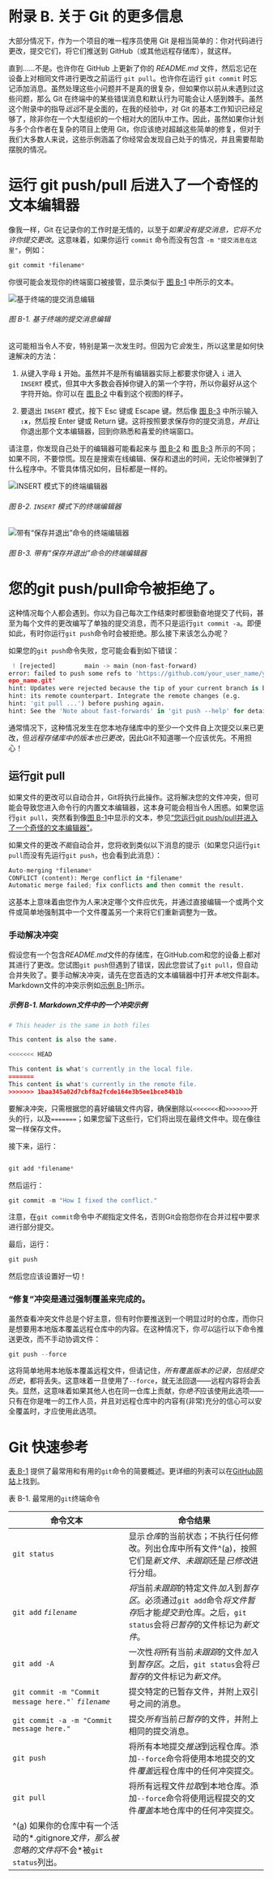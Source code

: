 # 附录 B. 关于 Git 的更多信息

大部分情况下，作为一个项目的唯一程序员使用 Git 是相当简单的：你对代码进行更改，提交它们，将它们推送到 GitHub（或其他远程存储库），就这样。

直到……不是。也许你在 GitHub 上更新了你的 *README.md* 文件，然后忘记在设备上对相同文件进行更改之前运行 `git pull`。也许你在运行 `git commit` 时忘记添加消息。虽然处理这些小问题并不是真的很复杂，但如果你以前从未遇到过这些问题，那么 Git 在终端中的某些错误消息和默认行为可能会让人感到棘手。虽然这个附录中的指导*远远*不是全面的，在我的经验中，对 Git 的基本工作知识已经足够了，除非你在一个大型组织的一个相对大的团队中工作。因此，虽然如果你计划与多个合作者在复杂的项目上使用 Git，你应该绝对超越这些简单的修复，但对于我们大多数人来说，这些示例涵盖了你经常会发现自己处于的情况，并且需要帮助摆脱的情况。

# 运行 git push/pull 后进入了一个奇怪的文本编辑器

像我一样，Git 在记录你的工作时是无情的，以至于*如果没有提交消息，它将不允许你提交更改*。这意味着，如果你运行 `commit` 命令而没有包含 `-m "提交消息在这里"`，例如：

```py
git commit *filename*
```

你很可能会发现你的终端窗口被接管，显示类似于 [图 B-1](#terminal_commit_editing) 中所示的文本。

![基于终端的提交消息编辑](assets/ppdw_ab01.png)

###### 图 B-1\. 基于终端的提交消息编辑

这可能相当令人不安，特别是第一次发生时。但因为它*会*发生，所以这里是如何快速解决的方法：

1.  从键入字母 **`i`** 开始。虽然并不是所有编辑器实际上都要求你键入 `i` 进入 `INSERT` 模式，但其中大多数会吞掉你键入的第一个字符，所以你最好从这个字符开始。你可以在 [图 B-2](#terminal_insert_mode) 中看到这个视图的样子。

1.  要退出 `INSERT` 模式，按下 Esc 键或 Escape 键。然后像 [图 B-3](#terminal_commit_save) 中所示输入 **`:x`**，然后按 Enter 键或 Return 键。这将按照要求保存你的提交消息，*并且*让你退出那个文本编辑器，回到你熟悉和喜爱的终端窗口。

请注意，你发现自己处于的编辑器可能看起来与 [图 B-2](#terminal_insert_mode) 和 [图 B-3](#terminal_commit_save) 所示的不同；如果不同，不要惊慌。现在是搜索在线编辑、保存和退出的时间，无论你被弹到了什么程序中。不管具体情况如何，目标都是一样的。

![`INSERT` 模式下的终端编辑器](assets/ppdw_ab02.png)

###### 图 B-2\. `INSERT` 模式下的终端编辑器

![带有“保存并退出”命令的终端编辑器](assets/ppdw_ab03.png)

###### 图 B-3\. 带有“保存并退出”命令的终端编辑器

# 您的git push/pull命令被拒绝了。

这种情况每个人都会遇到。你以为自己每次工作结束时都很勤奋地提交了代码，甚至为每个文件的更改编写了单独的提交消息，而不只是运行`git commit -a`。即便如此，有时你运行`git push`命令时会被拒绝。那么接下来该怎么办呢？

如果您的`git push`命令失败，您可能会看到如下错误：

```py
 ! [rejected]        main -> main (non-fast-forward)
error: failed to push some refs to 'https://github.com/your_user_name/your_r
epo_name.git'
hint: Updates were rejected because the tip of your current branch is behind
hint: its remote counterpart. Integrate the remote changes (e.g.
hint: 'git pull ...') before pushing again.
hint: See the 'Note about fast-forwards' in 'git push --help' for details.
```

通常情况下，这种情况发生在您本地存储库中的至少一个文件自上次提交以来已更改，但*远程存储库中的版本也已更改*，因此Git不知道哪一个应该优先。不用担心！

## 运行git pull

如果文件的更改可以自动合并，Git将执行此操作。这将解决您的文件冲突，但可能会导致您进入命令行的内置文本编辑器，这本身可能会相当令人困惑。如果您运行`git pull`，突然看到像[图 B-1](#terminal_commit_editing)中显示的文本，参见[“您运行git push/pull并进入了一个奇怪的文本编辑器”](#editing_commits_in_vim)。

如果文件的更改*不能*自动合并，您将收到类似以下消息的提示（如果您只运行`git pull`而没有先运行`git push`，也会看到此消息）：

```py
Auto-merging *filename*
CONFLICT (content): Merge conflict in *filename*
Automatic merge failed; fix conflicts and then commit the result.

```

这基本上意味着由您作为人来决定哪个文件应优先，并通过直接编辑一个或两个文件或简单地强制其中一个文件覆盖另一个来将它们重新调整为一致。

### 手动解决冲突

假设您有一个包含*README.md*文件的存储库，在GitHub.com和您的设备上都对其进行了更改。您试图`git push`但遇到了错误，因此您尝试了`git pull`，但自动合并失败了。要手动解决冲突，请先在您首选的文本编辑器中打开*本地*文件副本。Markdown文件的冲突示例如[示例 B-1](#markdown_file_conflict)所示。

##### 示例 B-1\. Markdown文件中的一个冲突示例

```py
# This header is the same in both files

This content is also the same.

<<<<<<< HEAD

This content is what's currently in the local file.
=======
This content is what's currently in the remote file.
>>>>>>> 1baa345a02d7cbf8a2fcde164e3b5ee1bce84b1b
```

要解决冲突，只需根据您的喜好编辑文件内容，确保删除以`<<<<<<<`和`>>>>>>>`开头的行，以及`=======`；如果您留下这些行，它们将出现在最终文件中。现在像往常一样保存文件。

接下来，运行：

```py

git add *filename*

```

然后运行：

```py
git commit -m "How I fixed the conflict."
```

注意，在`git commit`命令中*不能*指定文件名，否则Git会抱怨你在合并过程中要求进行部分提交。

最后，运行：

```py
git push
```

然后您应该设置好一切！

### “修复”冲突是通过强制覆盖来完成的。

虽然查看冲突文件总是个好主意，但有时你要推送到一个明显过时的仓库，而你只是想要用本地版本覆盖远程仓库中的内容。在这种情况下，你*可以*运行以下命令推送更改，而不手动协调文件：

```py
git push --force
```

这将简单地用本地版本覆盖远程文件，但请记住，*所有覆盖版本的记录，包括提交历史*，都将丢失。这意味着一旦使用了`--force`，就无法回退——远程内容将会丢失。显然，这意味着如果其他人也在同一仓库上贡献，你*绝不*应该使用此选项——只有在你是唯一的工作人员，并且对远程仓库中的内容有(非常)充分的信心可以安全覆盖时，才应使用此选项。

# Git 快速参考

[表 B-1](#common_git_commands_table) 提供了最常用和有用的`git`命令的简要概述。更详细的列表可以在[GitHub网站](https://training.github.com/downloads/github-git-cheat-sheet)上找到。

表 B-1\. 最常用的`git`终端命令

| 命令文本 | 命令结果 |
| --- | --- |
| `git status` | 显示*仓库*的当前状态；不执行任何修改。列出仓库中所有文件^([a](app02.html#idm45143393092848))，按照它们是*新文件*、*未跟踪*还是*已修改*进行分组。 |
| `git add` *`filename`* | *将*当前*未跟踪*的特定文件*加入*到*暂存区*。必须通过`git add`命令*将文件暂存*后才能*提交到*仓库。之后，`git status`会将*已暂存*的文件标记为*新文件*。 |
| `git add -A` | 一次性*将*所有当前*未跟踪*的文件*加入*到*暂存区*。之后，`git status`会将*已暂存*的文件标记为*新文件*。 |
| `` git commit -m "Commit message here."` `` *`filename`* | 提交特定的已暂存文件，并附上双引号之间的消息。 |
| `git commit -a -m "Commit message here."` | 提交*所有*当前*已暂存*的文件，并附上相同的提交消息。 |
| `git push` | 将所有本地提交*推送*到远程仓库。添加`--force`命令将使用本地提交的文件*覆盖*远程仓库中的任何冲突提交。 |
| `git pull` | 将所有远程文件*拉取*到本地仓库。添加`--force`命令将使用远程提交的文件*覆盖*本地仓库中的任何冲突提交。 |
| ^([a](app02.html#idm45143393092848-marker)) 如果你的仓库中有一个活动的*.gitignore*文件，那么被忽略的文件将*不会*被`git status`列出。 |
